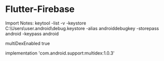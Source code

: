 # Flutter-Firebase

Import Notes: keytool -list -v -keystore C:\Users\user\.android\debug.keystore -alias androiddebugkey -storepass android -keypass android

multiDexEnabled true

implementation 'com.android.support:multidex:1.0.3'
